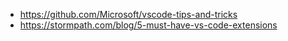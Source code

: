 - https://github.com/Microsoft/vscode-tips-and-tricks
- https://stormpath.com/blog/5-must-have-vs-code-extensions
